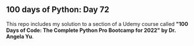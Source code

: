## 100 days of Python: Day 72

This repo includes my solution to a section of a Udemy course called **"100 Days of Code: The Complete Python Pro Bootcamp for 2022" by Dr. Angela Yu**.